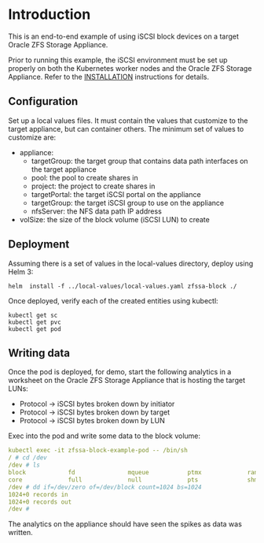 # Introduction

This is an end-to-end example of using iSCSI block devices on a target
Oracle ZFS Storage Appliance.

Prior to running this example, the iSCSI environment must be set up properly
on both the Kubernetes worker nodes and the Oracle ZFS Storage Appliance.
Refer to the [INSTALLATION](../../INSTALLATION.md) instructions for details.

## Configuration

Set up a local values files. It must contain the values that customize to the 
target appliance, but can container others. The minimum set of values to
customize are:

* appliance:
  * targetGroup: the target group that contains data path interfaces on the target appliance
  * pool: the pool to create shares in
  * project: the project to create shares in
  * targetPortal: the target iSCSI portal on the appliance
  * targetGroup: the target iSCSI group to use on the appliance
  * nfsServer: the NFS data path IP address
* volSize: the size of the block volume (iSCSI LUN) to create

## Deployment

Assuming there is a set of values in the local-values directory, deploy using Helm 3:

```
helm  install -f ../local-values/local-values.yaml zfssa-block ./
```

Once deployed, verify each of the created entities using kubectl:

```
kubectl get sc
kubectl get pvc
kubectl get pod
```

## Writing data

Once the pod is deployed, for demo, start the following analytics in a worksheet on
the Oracle ZFS Storage Appliance that is hosting the target LUNs:

* Protocol -> iSCSI bytes broken down by initiator
* Protocol -> iSCSI bytes broken down by target
* Protocol -> iSCSI bytes broken down by LUN

Exec into the pod and write some data to the block volume:
```yaml
kubectl exec -it zfssa-block-example-pod -- /bin/sh
/ # cd /dev
/dev # ls
block            fd               mqueue           ptmx             random           stderr           stdout           tty              zero
core             full             null             pts              shm              stdin            termination-log  urandom
/dev # dd if=/dev/zero of=/dev/block count=1024 bs=1024
1024+0 records in
1024+0 records out
/dev # 
```

The analytics on the appliance should have seen the spikes as data was written.
